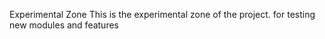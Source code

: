 Experimental Zone
This is the experimental zone of the project. for testing new modules and features

